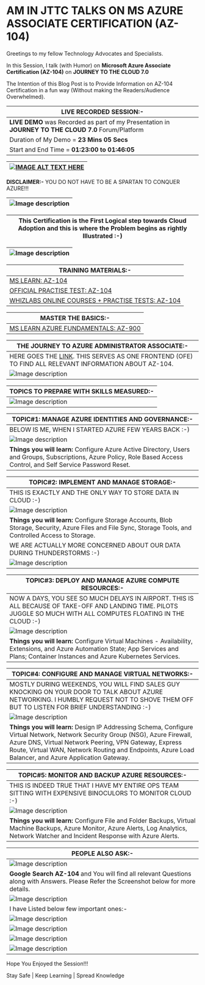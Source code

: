# AM IN JTTC TALKS ON MS AZURE ASSOCIATE CERTIFICATION (AZ-104)

Greetings to my fellow Technology Advocates and Specialists.

In this Session, I talk (with Humor) on __Microsoft Azure Associate Certification (AZ-104)__ on __JOURNEY TO THE CLOUD 7.0__

The Intention of this Blog Post is to Provide Information on AZ-104 Certification in a fun way (Without making the Readers/Audience Overwhelmed). 

| __LIVE RECORDED SESSION:-__ |
| --------- |
| __LIVE DEMO__ was Recorded as part of my Presentation in __JOURNEY TO THE CLOUD 7.0__ Forum/Platform |
| Duration of My Demo = __23 Mins 05 Secs__ |
| Start and End Time = __01:23:00 to 01:46:05__ |

| [![IMAGE ALT TEXT HERE](https://img.youtube.com/vi/aul5P5shtQE/0.jpg)](https://www.youtube.com/watch?v=aul5P5shtQE) |
| --------- |

__DISCLAIMER:-__ YOU DO NOT HAVE TO BE A SPARTAN TO CONQUER AZURE!!!

| ![Image description](https://dev-to-uploads.s3.amazonaws.com/uploads/articles/jglepp5s5cz0u6cl0tg6.png) |
| --------- |
  
| __This Certification is the First Logical step towards Cloud Adoption and this is where the Problem begins as rightly Illustrated :-)__ |
| --------- |

| ![Image description](https://dev-to-uploads.s3.amazonaws.com/uploads/articles/amp303edmywr357hx5v6.jpg) |
| --------- |

| __TRAINING MATERIALS:-__ |
| --------- |
| [MS LEARN: AZ-104](https://docs.microsoft.com/en-us/certifications/exams/az-104) |
| [OFFICIAL PRACTISE TEST: AZ-104](https://ch.mindhub.com/az-104-microsoft-azure-administrator-microsoft-official-practice-test/p/MU-AZ-104?utm_source=microsoft&utm_medium=certpage&utm_campaign=msofficialpractice) |
| [WHIZLABS ONLINE COURSES + PRACTISE TESTS: AZ-104](https://www.whizlabs.com/microsoft-azure-certification-az-104/) |

| __MASTER THE BASICS:-__ |
| --------- |
| [MS LEARN AZURE FUNDAMENTALS: AZ-900](https://docs.microsoft.com/en-us/certifications/exams/az-900) |

| __THE JOURNEY TO AZURE ADMINISTRATOR ASSOCIATE:-__ |
| --------- |
| HERE GOES THE [LINK](https://query.prod.cms.rt.microsoft.com/cms/api/am/binary/RE4AElC). THIS SERVES AS ONE FRONTEND (OFE) TO FIND ALL RELEVANT INFORMATION ABOUT AZ-104.  |
| ![Image description](https://dev-to-uploads.s3.amazonaws.com/uploads/articles/7e7et8wj24yzqzm5utky.png) |

| __TOPICS TO PREPARE WITH SKILLS MEASURED:-__ |
| --------- |
| ![Image description](https://dev-to-uploads.s3.amazonaws.com/uploads/articles/9acyawdottyqwfro3ud1.png) | 

| __TOPIC#1: MANAGE AZURE IDENTITIES AND GOVERNANCE:-__ |
| --------- |
| BELOW IS ME, WHEN I STARTED AZURE FEW YEARS BACK :-) |
| ![Image description](https://dev-to-uploads.s3.amazonaws.com/uploads/articles/lcwa0j0ew080928v1mo5.png) |
| __Things you will learn:__ Configure Azure Active Directory, Users and Groups, Subscriptions, Azure Policy, Role Based Access Control, and Self Service Password Reset. |
 
| __TOPIC#2: IMPLEMENT AND MANAGE STORAGE:-__ |
| --------- |
| THIS IS EXACTLY AND THE ONLY WAY TO STORE DATA IN CLOUD :-) |
| ![Image description](https://dev-to-uploads.s3.amazonaws.com/uploads/articles/26j5s64xlkkmt5rthtwf.jpg) |
| __Things you will learn:__ Configure Storage Accounts, Blob Storage, Security, Azure Files and File Sync, Storage Tools, and Controlled Access to Storage. |
| WE ARE ACTUALLY MORE CONCERNED ABOUT OUR DATA DURING THUNDERSTORMS :-) |
| ![Image description](https://dev-to-uploads.s3.amazonaws.com/uploads/articles/p4na0q22z4o7s91z0dms.jpg) |

| __TOPIC#3: DEPLOY AND MANAGE AZURE COMPUTE RESOURCES:-__ |
| --------- |
| NOW A DAYS, YOU SEE SO MUCH DELAYS IN AIRPORT. THIS IS ALL BECAUSE OF TAKE-OFF AND LANDING TIME. PILOTS JUGGLE SO MUCH WITH ALL COMPUTES FLOATING IN THE CLOUD :-) |
| ![Image description](https://dev-to-uploads.s3.amazonaws.com/uploads/articles/h51f9hqjg8xguf89163j.jpg) |
| __Things you will learn:__ Configure Virtual Machines -  Availability, Extensions, and Azure Automation State; App Services and Plans; Container Instances and Azure Kubernetes Services. |

| __TOPIC#4: CONFIGURE AND MANAGE VIRTUAL NETWORKS:-__ |
| --------- |
| MOSTLY DURING WEEKENDS, YOU WILL FIND SALES GUY KNOCKING ON YOUR DOOR TO TALK ABOUT AZURE NETWORKING. I HUMBLY REQUEST NOT TO SHOVE THEM OFF BUT TO LISTEN FOR BRIEF UNDERSTANDING :-) |
| ![Image description](https://dev-to-uploads.s3.amazonaws.com/uploads/articles/yqw8lc3vhqwa1ou3bhyj.jpg) |
| __Things you will learn:__ Design IP Addressing Schema, Configure Virtual Network, Network Security Group (NSG), Azure Firewall, Azure DNS, Virtual Network Peering, VPN Gateway, Express Route, Virtual WAN, Network Routing and Endpoints, Azure Load Balancer, and Azure Application Gateway. |

| __TOPIC#5: MONITOR AND BACKUP AZURE RESOURCES:-__ |
| --------- |
| THIS IS INDEED TRUE THAT I HAVE MY ENTIRE OPS TEAM SITTING WITH EXPENSIVE BINOCULORS TO MONITOR CLOUD :-) |
| ![Image description](https://dev-to-uploads.s3.amazonaws.com/uploads/articles/3rhukm6y4mq2xz4xaodm.jpg) |
| __Things you will learn:__ Configure File and Folder Backups, Virtual Machine Backups, Azure Monitor, Azure Alerts, Log Analytics, Network Watcher and Incident Response with Azure Alerts. |


| __PEOPLE ALSO ASK:-__ |
| --------- |
| ![Image description](https://dev-to-uploads.s3.amazonaws.com/uploads/articles/ddoe7b6b4n9vexucuqf6.png) |
| __Google Search AZ-104__ and You will find all relevant Questions along with Answers. Please Refer the Screenshot below for more details.  |
| ![Image description](https://dev-to-uploads.s3.amazonaws.com/uploads/articles/35dr99bfj57bddgxesv6.png) |
| I have Listed below few important ones:- |
| ![Image description](https://dev-to-uploads.s3.amazonaws.com/uploads/articles/h26x5w2uif6bfmi3nkiw.png) |
| ![Image description](https://dev-to-uploads.s3.amazonaws.com/uploads/articles/3m086kbh5nyttzglpux0.png) |
| ![Image description](https://dev-to-uploads.s3.amazonaws.com/uploads/articles/vt3ldvyycsooeegecv6o.png) |
| ![Image description](https://dev-to-uploads.s3.amazonaws.com/uploads/articles/lxyqky5ohsnev6dxa7oo.png) |

Hope You Enjoyed the Session!!!

Stay Safe | Keep Learning | Spread Knowledge
